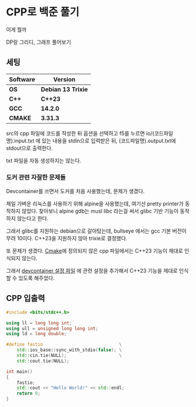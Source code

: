 # CPP로 백준 풀기

이게 뭘까

DP랑 그리디, 그래프 풀어보기

## 세팅
  
|**Software**|**Version**|
|---|---|
|**OS**|**Debian 13 Trixie**|
|**C++**|**C++23**|
|**GCC**|**14.2.0**|
|**CMAKE**|**3.31.3**|

src의 cpp 파일에 코드를 작성한 뒤 옵션을 선택하고 f5를 누르면 io/(코드파일명).input.txt 에 있는 내용을 stdin으로 입력받은 뒤, (코드파일명).output.txt에 stdout으로 출력한다.

txt 파일을 자동 생성하지는 않는다.

### 도커 관련 자잘한 문제들

Devcontainer를 쓰면서 도커를 처음 사용했는데, 문제가 생겼다.

제일 가벼운 리눅스를 사용하기 위해 alpine을 사용했는데, 여기선 pretty printer가 동작하지 않았다. 찾아보니 alpine gdb는 musl libc 라는걸 써서 glibc 기반 기능이 동작하지 않는다고 한다.

그래서 glibc를 지원하는 debian으로 갈아탔는데, bullseye 에서는 gcc 기본 버전이 무려 10이다. C++23을 지원하지 않아 trixie로 결정했다.

또 문제가 생겼다. [Cmake](./CMakeLists.txt)에 정의되지 않은 cpp 파일에서는 C++23 기능이 제대로 인식되지 않는다.

그래서 [devcontainer 설정 파일](./.devcontainer/devcontainer.json#L14) 에 관련 설정을 추가해서 C++23 기능을 제대로 인식할 수 있도록 해주었다.

## CPP 입출력

```cpp
#include <bits/stdc++.h>

using ll = long long int;
using ull = unsigned long long int;
using ld = long double;

#define fastio                             \
    std::ios_base::sync_with_stdio(false); \
    std::cin.tie(NULL);                    \
    std::cout.tie(NULL);

int main()
{
    fastio;
    std::cout << "Hello World!" << std::endl;
    return 0;
}
```
